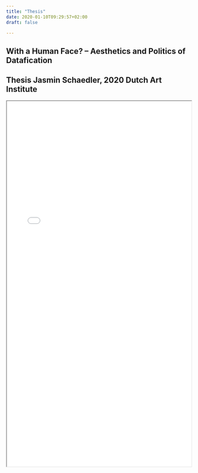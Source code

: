 ```yaml
---
title: "Thesis"
date: 2020-01-10T09:29:57+02:00
draft: false

---
```


<html>
  <head>
    <title>With a Human Face? – Aesthetics and Politics of Datafication, MA Thesis Jasmin Schaedler, 2020 Dutch Art Institute</title>
  </head>
  <body>
    <h2>With a Human Face? – Aesthetics and Politics of Datafication<h2>
    <h2>Thesis Jasmin Schaedler, 2020 Dutch Art Institute</h2>
    <iframe src="/upcoming/With_a_Human_Face–Aesthetics_and_Politics_of_Datafication_Thesis_Jasmin_Schaedler_2020_DAI.pdf" width="100%" height="1000px">
    </iframe>
  </body>
</html>

